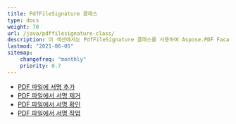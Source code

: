 ```yaml
---
title: PdfFileSignature 클래스
type: docs
weight: 70
url: /java/pdffilesignature-class/
description: 이 섹션에서는 PdfFileSignature 클래스를 사용하여 Aspose.PDF Facades를 사용하는 방법을 설명합니다.
lastmod: "2021-06-05"
sitemap:
    changefreq: "monthly"
    priority: 0.7
---
```


- [PDF 파일에 서명 추가](/pdf/java/add-signature-in-pdf/)
- [PDF 파일에서 서명 제거](/pdf/java/remove-signature-from-pdf/)
- [PDF 파일에서 서명 확인](/pdf/java/verify-signature-in-pdf/)
- [PDF 파일에서 서명 작업](/pdf/java/add-signature-in-pdf/)
